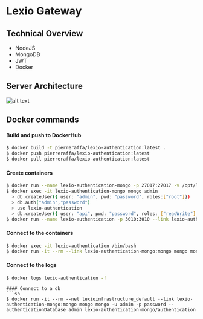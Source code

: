 # Lexio Gateway

## Technical Overview
- NodeJS  
- MongoDB  
- JWT
- Docker

## Server Architecture
![alt text](http://url/to/img.png)


## Docker commands

#### Build and push to DockerHub
```sh
$ docker build -t pierreraffa/lexio-authentication:latest .  
$ docker push pierreraffa/lexio-authentication:latest  
$ docker pull pierreraffa/lexio-authentication:latest  
```
#### Create containers
```sh
$ docker run --name lexio-authentication-mongo -p 27017:27017 -v /opt/lexio-authentication-mongo/db:/data/db -d mongo --auth 
$ docker exec -it lexio-authentication-mongo mongo admin  
  > db.createUser({ user: "admin", pwd: "password", roles:["root"]})  
  > db.auth("admin","password")  
  > use lexio-authentication  
  > db.createUser({ user: "api", pwd: "password", roles: ["readWrite"] }) 
$ docker run --name lexio-authentication -p 3010:3010 --link lexio-authentication-mongo:mongo --link lexio-purchase:lexio-purchase -d pierreraffa/lexio-authentication:latest 
```
#### Connect to the containers  
```sh
$ docker exec -it lexio-authentication /bin/bash  
$ docker run -it --rm --link lexio-authentication-mongo:mongo mongo mongo -u api -p password --authenticationDatabase lexio-authentication lexio-authentication-mongo/lexio-authentication  

```
#### Connect to the logs  
```sh
$ docker logs lexio-authentication -f
```

```
#### Connect to a db
```sh
$ docker run -it --rm --net lexioinfrastructure_default --link lexio-authentication-mongo:mongo mongo mongo -u admin -p password --authenticationDatabase admin lexio-authentication-mongo/authentication
```


